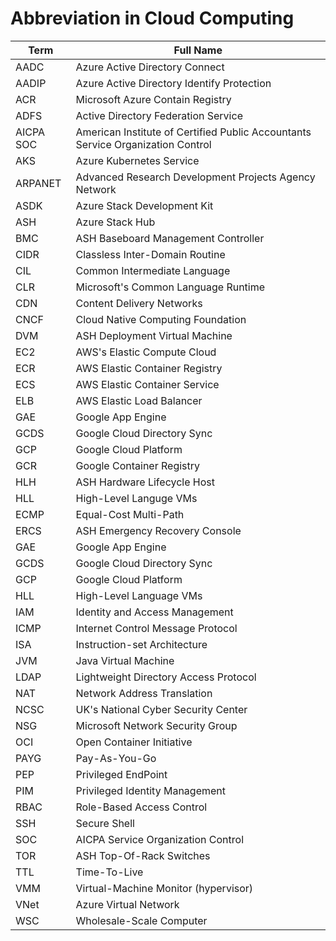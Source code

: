 # Abbreviation in Cloud Computing

| Term      | Full Name                                                    |
| --------- | ------------------------------------------------------------ |
| AADC      | Azure Active Directory Connect                               |
| AADIP     | Azure Active Directory Identify Protection                   |
| ACR       | Microsoft Azure Contain Registry                             |
| ADFS      | Active Directory Federation Service                          |
| AICPA SOC | American Institute of Certified Public Accountants Service Organization Control |
| AKS       | Azure Kubernetes Service                                     |
| ARPANET   | Advanced Research Development Projects Agency Network        |
| ASDK      | Azure Stack Development Kit                                  |
| ASH       | Azure Stack Hub                                              |
| BMC       | ASH Baseboard Management Controller                          |
| CIDR      | Classless Inter-Domain Routine                               |
| CIL       | Common Intermediate Language                                 |
| CLR       | Microsoft's Common Language Runtime                          |
| CDN       | Content Delivery Networks                                    |
| CNCF      | Cloud Native Computing Foundation                            |
| DVM       | ASH Deployment Virtual Machine                               |
| EC2       | AWS's Elastic Compute Cloud                                  |
| ECR       | AWS Elastic Container Registry                               |
| ECS       | AWS Elastic Container Service                                |
| ELB       | AWS Elastic Load Balancer                                    |
| GAE       | Google App Engine                                            |
| GCDS      | Google Cloud Directory Sync                                  |
| GCP       | Google Cloud Platform                                        |
| GCR       | Google Container Registry                                    |
| HLH       | ASH Hardware Lifecycle Host                                  |
| HLL       | High-Level Languge VMs                                       |
| ECMP      | Equal-Cost Multi-Path                                        |
| ERCS      | ASH Emergency Recovery Console                               |
| GAE       | Google App Engine                                            |
| GCDS      | Google Cloud Directory Sync                                  |
| GCP       | Google Cloud Platform                                        |
| HLL       | High-Level Language VMs                                      |
| IAM       | Identity and Access Management                               |
| ICMP      | Internet Control Message Protocol                            |
| ISA       | Instruction-set Architecture                                 |
| JVM       | Java Virtual Machine                                         |
| LDAP      | Lightweight Directory Access Protocol                        |
| NAT       | Network Address Translation                                  |
| NCSC      | UK's National Cyber Security Center                          |
| NSG       | Microsoft Network Security Group                             |
| OCI       | Open Container Initiative                                    |
| PAYG      | Pay-As-You-Go                                                |
| PEP       | Privileged EndPoint                                          |
| PIM       | Privileged Identity Management                               |
| RBAC      | Role-Based Access Control                                    |
| SSH       | Secure Shell                                                 |
| SOC       | AICPA Service Organization Control                           |
| TOR       | ASH Top-Of-Rack Switches                                     |
| TTL       | Time-To-Live                                                 |
| VMM       | Virtual-Machine Monitor (hypervisor)                         |
| VNet      | Azure Virtual Network                                        |
| WSC       | Wholesale-Scale Computer                                     |

